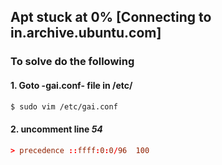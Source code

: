 ## Apt stuck at 0% [Connecting to in.archive.ubuntu.com]

### To solve do the following
#### 1. Goto -gai.conf- file in /etc/
 ```bash
$ sudo vim /etc/gai.conf
```
#### 2. uncomment line *54*
```conf
> precedence ::ffff:0:0/96  100
```
